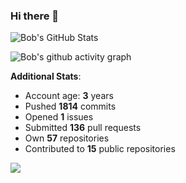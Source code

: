 ### Hi there 👋

![Bob's GitHub Stats](https://github-readme-stats.vercel.app/api?username=Bobthesoftwaredeveloper&show_icons=true&count_private=true&theme=react&hide=stars,prs,issues,contribs)

![Bob's github activity graph](https://github-readme-activity-graph-c.herokuapp.com/graph?username=BobTheSoftwareDeveloper&theme=react-dark)

**Additional Stats**:
- Account age: **3** years
- Pushed **1814** commits
- Opened **1** issues
- Submitted **136** pull requests
- Own **57** repositories
- Contributed to **15** public repositories

![](https://komarev.com/ghpvc/?username=BobTheSoftwareDeveloper)
